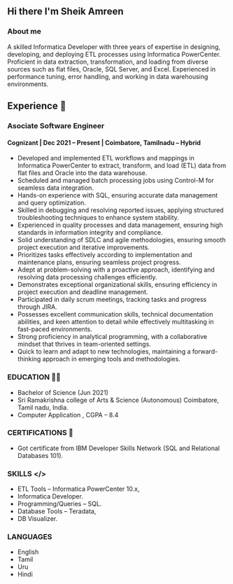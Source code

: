 ## Hi there I'm Sheik Amreen
### About me
A skilled Informatica Developer with three years of expertise in designing, developing, and deploying ETL processes using Informatica PowerCenter. Proficient in data extraction, transformation, and loading from diverse sources such as flat files, Oracle, SQL Server, and Excel. Experienced in performance tuning, error handling, and working in data warehousing environments.

## Experience 💼
### Asociate Software Engineer
#### Cognizant | Dec 2021 – Present | Coimbatore, Tamilnadu – Hybrid
- Developed and implemented ETL workflows and mappings in Informatica PowerCenter to extract, transform, and load (ETL) data from flat files and Oracle into the data warehouse.
- Scheduled and managed batch processing jobs using Control-M for seamless data integration.
- Hands-on experience with SQL, ensuring accurate data management and query optimization.
- Skilled in debugging and resolving reported issues, applying structured troubleshooting techniques to enhance system stability.
- Experienced in quality processes and data management, ensuring high standards in information integrity and compliance.
- Solid understanding of SDLC and agile methodologies, ensuring smooth project execution and iterative improvements.
- Prioritizes tasks effectively according to implementation and maintenance plans, ensuring seamless project progress.
- Adept at problem-solving with a proactive approach, identifying and resolving data processing challenges efficiently.
- Demonstrates exceptional organizational skills, ensuring efficiency in project execution and deadline management.
- Participated in daily scrum meetings, tracking tasks and progress through JIRA.
- Possesses excellent communication skills, technical documentation abilities, and keen attention to detail while effectively multitasking in fast-paced environments.
- Strong proficiency in analytical programming, with a collaborative mindset that thrives in team-oriented settings.
- Quick to learn and adapt to new technologies, maintaining a forward-thinking approach in emerging tools and methodologies.

### EDUCATION 🧑‍🎓
- Bachelor of Science (Jun 2021)
- Sri Ramakrishna college of Arts & Science (Autonomous) Coimbatore, Tamil nadu, India.
- Computer Application , CGPA – 8.4

### CERTIFICATIONS 📜
- Got certificate from IBM Developer Skills Network (SQL and Relational Databases 101).

### SKILLS </>
- ETL Tools – Informatica PowerCenter 10.x,
- Informatica Developer.
- Programming/Queries – SQL.
- Database Tools – Teradata,
- DB Visualizer.

### LANGUAGES
- English
- Tamil
- Uru
- Hindi
